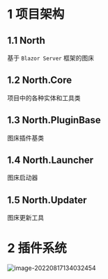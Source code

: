 # 1 项目架构

## 1.1 North

基于 `Blazor Server` 框架的图床

## 1.2 North.Core

项目中的各种实体和工具类

## 1.3 North.PluginBase

图床插件基类

## 1.4 North.Launcher

图床启动器

## 1.5 North.Updater

图床更新工具

# 2 插件系统

![image-20220817134032454](http://imagebed.krins.cloud/api/image/H44HX2DX.png)
